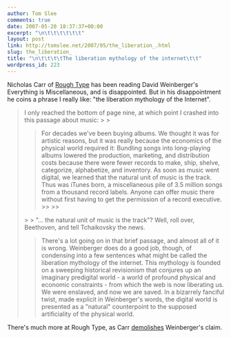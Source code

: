 ```yaml
---
author: Tom Slee
comments: true
date: 2007-05-20 18:37:37+00:00
excerpt: "\n\t\t\t\t\t\t"
layout: post
link: http://tomslee.net/2007/05/the_liberation_.html
slug: the_liberation_
title: "\n\t\t\t\tThe liberation mythology of the internet\t\t"
wordpress_id: 223
---
```



				

Nicholas Carr of [Rough Type](http://www.roughtype.com) has been reading David Weinberger's Everything is Miscellaneous, and is disappointed. But in his disappointment he coins a phrase I really like: "the liberation mythology of the Internet".

<blockquote>I only reached the bottom of page nine, at which point I crashed into this passage about music: 
> 
> <blockquote>For decades we've been buying albums. We thought it was for artistic reasons, but it was really because the economics of the physical world required it: Bundling songs into long-playing albums lowered the production, marketing, and distribution costs because there were fewer records to make, ship, shelve, categorize, alphabetize, and inventory. As soon as music went digital, we learned that the natural unit of music is the track. Thus was iTunes born, a miscellaneous pile of 3.5 million songs from a thousand record labels. Anyone can offer music there without first having to get the permission of a record executive. 
>> 
>> </blockquote>
> 
> "... the natural unit of music is the track"? Well, roll over, Beethoven, and tell Tchaikovsky the news.

> 
> There's a lot going on in that brief passage, and almost all of it is wrong. Weinberger does do a good job, though, of condensing into a few sentences what might be called the liberation mythology of the internet. This mythology is founded on a sweeping historical revisionism that conjures up an imaginary predigital world - a world of profound physical and economic constraints - from which the web is now liberating us. We were enslaved, and now we are saved. In a bizarrely fanciful twist, made explicit in Weinberger's words, the digital world is presented as a "natural" counterpoint to the supposed artificiality of the physical world.
> 
> </blockquote>

  



There's much more at Rough Type, as Carr [demolishes](http://www.roughtype.com/archives/2007/05/long_player.php) Weinberger's claim.


		

